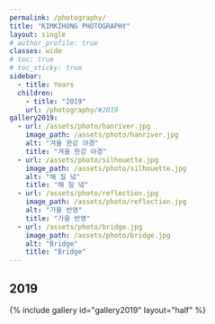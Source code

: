 ```yaml
---
permalink: /photography/
title: "KIMKIHONG PHOTOGRAPHY"
layout: single
# author_profile: true
classes: wide
# toc: true
# toc_sticky: true
sidebar:
  - title: Years
  children:
    - title: "2019"
    url: /photography/#2019
gallery2019:
  - url: /assets/photo/hanriver.jpg
    image_path: /assets/photo/hanriver.jpg
    alt: "겨울 한강 야경"
    title: "겨울 한강 야경"
  - url: /assets/photo/silhouette.jpg
    image_path: /assets/photo/silhouette.jpg
    alt: "해 질 녘"
    title: "해 질 녘"
  - url: /assets/photo/reflection.jpg
    image_path: /assets/photo/reflection.jpg
    alt: "가을 반영"
    title: "가을 반영"
  - url: /assets/photo/bridge.jpg
    image_path: /assets/photo/bridge.jpg
    alt: "Bridge"
    title: "Bridge"
---
```


<h2 id="2019">2019</h2>

{% include gallery id="gallery2019" layout="half" %}
